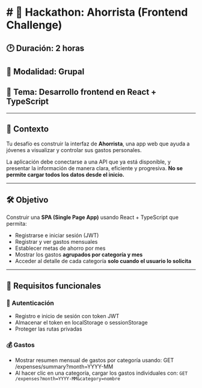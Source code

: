 # # 🧠 Hackathon: Ahorrista (Frontend Challenge)

## 🕑 Duración: 2 horas  
## 📍 Modalidad: Grupal  
## 🧪 Tema: Desarrollo frontend en React + TypeScript

---

## 🎯 Contexto

Tu desafío es construir la interfaz de **Ahorrista**, una app web que ayuda a jóvenes a visualizar y controlar sus gastos personales.

La aplicación debe conectarse a una API que ya está disponible, y presentar la información de manera clara, eficiente y progresiva. **No se permite cargar todos los datos desde el inicio.**

---

## 🛠️ Objetivo

Construir una **SPA (Single Page App)** usando React + TypeScript que permita:

- Registrarse e iniciar sesión (JWT)
- Registrar y ver gastos mensuales
- Establecer metas de ahorro por mes
- Mostrar los gastos **agrupados por categoría y mes**
- Acceder al detalle de cada categoría **solo cuando el usuario lo solicita**

---

## 🧩 Requisitos funcionales

### 🔐 Autenticación
- Registro e inicio de sesión con token JWT
- Almacenar el token en localStorage o sessionStorage
- Proteger las rutas privadas

### 💰 Gastos
- Mostrar resumen mensual de gastos por categoría usando:  GET /expenses/summary?month=YYYY-MM
- Al hacer clic en una categoría, cargar los gastos individuales con: <code>GET /expenses?month=YYYY-MM&category=nombre</code>


